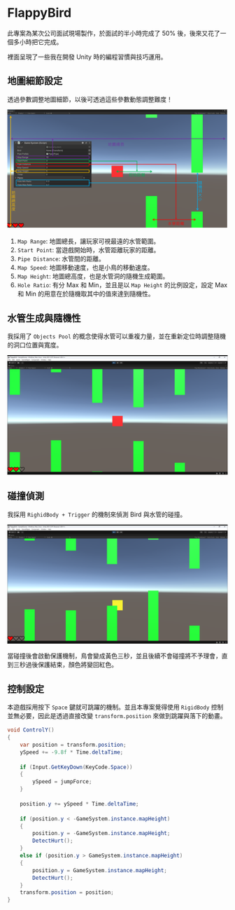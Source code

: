 # FlappyBird
 
此專案為某次公司面試現場製作，於面試的半小時完成了 50% 後，後來又花了一個多小時把它完成。

裡面呈現了一些我在開發 Unity 時的編程習慣與技巧運用。

## 地圖細節設定

透過參數調整地圖細節，以後可透過這些參數動態調整難度！

![MapSetting](./ResultImage/MapSetting.png)

1. `Map Range`: 地圖總長，讓玩家可視最遠的水管範圍。
2. `Start Point`: 當遊戲開始時，水管距離玩家的距離。
3. `Pipe Distance`: 水管間的距離。
4. `Map Speed`: 地圖移動速度，也是小鳥的移動速度。
5. `Map Height`: 地圖總高度，也是水管洞的隨機生成範圍。
6. `Hole Ratio`: 有分 Max 和 Min，並且是以 `Map Height` 的比例設定，設定 Max 和 Min 的用意在於隨機取其中的值來達到隨機性。

## 水管生成與隨機性

我採用了 `Objects Pool` 的概念使得水管可以重複力量，並在重新定位時調整隨機的洞口位置與寬度。

![PipeGenerationAndRandomness](./ResultImage/PipeGenerationAndRandomness.png)

## 碰撞偵測

我採用 `RighidBody + Trigger` 的機制來偵測 Bird 與水管的碰撞。

![DetectCollision](./ResultImage/DetectCollision.png)

當碰撞後會啟動保護機制，鳥會變成黃色三秒，並且後續不會碰撞將不予理會，直到三秒過後保護結束，顏色將變回紅色。

## 控制設定

本遊戲採用按下 `Space` 鍵就可跳躍的機制。並且本專案覺得使用 `RigidBody` 控制並無必要，因此是透過直接改變 `transform.position` 來做到跳躍與落下的動畫。
 
``` C#
void ControlY()
{
    var position = transform.position;
    ySpeed += -9.8f * Time.deltaTime;

    if (Input.GetKeyDown(KeyCode.Space))
    {
        ySpeed = jumpForce;
    }

    position.y += ySpeed * Time.deltaTime;

    if (position.y < -GameSystem.instance.mapHeight)
    {
        position.y = -GameSystem.instance.mapHeight;
        DetectHurt();
    }
    else if (position.y > GameSystem.instance.mapHeight)
    {
        position.y = GameSystem.instance.mapHeight;
        DetectHurt();
    }
    transform.position = position;
}
```

